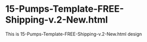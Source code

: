 # 15-Pumps-Template-FREE-Shipping-v.2-New.html
This is 15-Pumps-Template-FREE-Shipping-v.2-New.html design
